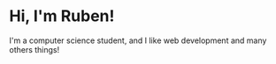 # Hi, I'm Ruben!

I'm a computer science student, and I like web development and many others things!
